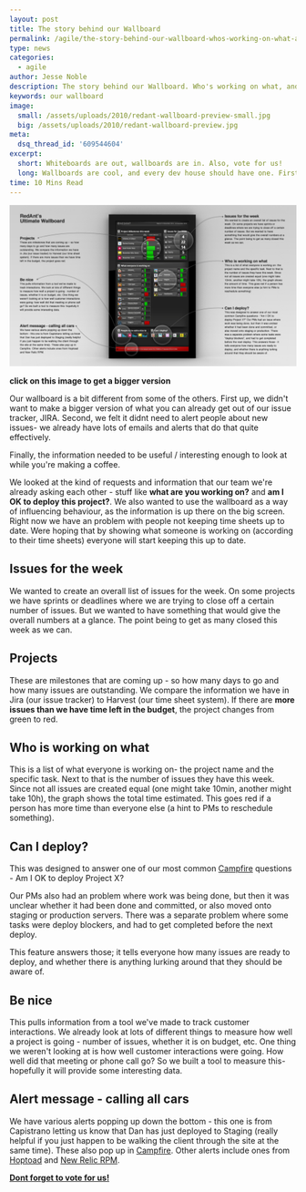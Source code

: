 ```yaml
---
layout: post
title: The story behind our Wallboard
permalink: /agile/the-story-behind-our-wallboard-whos-working-on-what-and-can-i-deploy-yet/
type: news
categories:
  - agile
author: Jesse Noble
description: The story behind our Wallboard. Who's working on what, and can I deploy yet?
keywords: our wallboard
image:
  small: /assets/uploads/2010/redant-wallboard-preview-small.jpg
  big: /assets/uploads/2010/redant-wallboard-preview.jpg
meta:
  dsq_thread_id: '609544604'
excerpt:
  short: Whiteboards are out, wallboards are in. Also, vote for us!
  long: Wallboards are cool, and every dev house should have one. Firstly because it provides some great information that everyone can see, and secondly because they're cool (did I mention that already?) and the developers get to have some fun in all that free time they have with the wallboard making everything much more efficient. Here's what we did with ours.
time: 10 Mins Read
---
```


[![Red Ant Wallboard](/assets/uploads/2010/redant-wallboard-preview.jpg)](/assets/uploads/2010/redant-wallboard-preview.jpg)

**click on this image to get a bigger version**

Our wallboard is a bit different from some of the others. First up, we didn't want to make a bigger version of what you can already get out of our issue tracker, JIRA. Second, we felt it didnt need to alert people about new issues- we already have lots of emails and alerts that do that quite effectively.

Finally, the information needed to be useful / interesting enough to look at while you're making a coffee.

We looked at the kind of requests and information that our team we're already asking each other - stuff like **what are you working on?** and **am I OK to deploy this project?**. We also wanted to use the wallboard as a way of influencing behaviour, as the information is up there on the big screen. Right now we have an problem with people not keeping time sheets up to date. Were hoping that by showing what someone is working on (according to their time sheets) everyone will start keeping this up to date.

## Issues for the week

We wanted to create an overall list of issues for the week. On some projects we have sprints or deadlines where we are trying to close off a certain number of issues. But we wanted to have something that would give the overall numbers at a glance. The point being to get as many closed this week as we can.

## Projects

These are milestones that are coming up - so how many days to go and how many issues are outstanding. We compare the information we have in Jira (our issue tracker) to Harvest (our time sheet system). If there are **more issues than we have time left in the budget**, the project changes from green to red.

## Who is working on what

This is a list of what everyone is working on- the project name and the specific task. Next to that is the number of issues they have this week. Since not all issues are created equal (one might take 10min, another might take 10h), the graph shows the total time estimated. This goes red if a person has more time than everyone else (a hint to PMs to reschedule something).

## Can I deploy?

This was designed to answer one of our most common [Campfire](http://campfirenow.com/) questions - Am I OK to deploy Project X?

Our PMs also had an problem where work was being done, but then it was unclear whether it had been done and committed, or also moved onto staging or production servers. There was a separate problem where some tasks were deploy blockers, and had to get completed before the next deploy.

This feature answers those; it tells everyone how many issues are ready to deploy, and whether there is anything lurking around that they should be aware of.

## Be nice

This pulls information from a tool we've made to track customer interactions. We already look at lots of different things to measure how well a project is going - number of issues, whether it is on budget, etc. One thing we weren't looking at is how well customer interactions were going. How well did that meeting or phone call go? So we built a tool to measure this- hopefully it will provide some interesting data.

## Alert message - calling all cars

We have various alerts popping up down the bottom - this one is from Capistrano letting us know that Dan has just deployed to Staging (really helpful if you just happen to be walking the client through the site at the same time). These also pop up in [Campfire](http://campfirenow.com/). Other alerts include ones from [Hoptoad](http://hoptoadapp.com/pages/home) and [New Relic RPM](http://newrelic.com/).

**[Dont forget to vote for us!](http://www.ultimatewallboard.com/entries/91177)**
